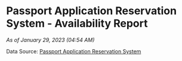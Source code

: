 # Passport Application Reservation System - Availability Report

*As of January 29, 2023 (04:54 AM)*

Data Source: [Passport Application Reservation System](https://eservices.immigration.gov.lk:8443/appointment/pages/reservationApplication.xhtml)